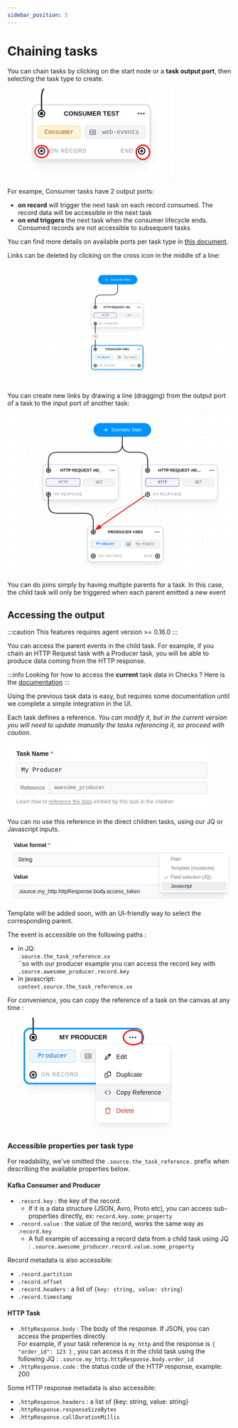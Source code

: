 ```yaml
---
sidebar_position: 5
---
```


# Chaining tasks

You can chain tasks by clicking on the start node or a **task output port**, then selecting the task type to create.&#x20;

![Consumers have 2 output ports](../../assets/output-ports.png)

For exampe, Consumer tasks have 2 output ports:

- **on record** will trigger the next task on each record consumed. The record data will be accessible in the next task
- **on end triggers** the next task when the consumer lifecycle ends. Consumed records are not accessible to subsequent tasks

You can find more details on available ports per task type in [this document](tasks/task-ports).

Links can be deleted by clicking on the cross icon in the middle of a line:

![Deleting a link](../../assets/delete-link.webp)

You can create new links by drawing a line (dragging) from the output port of a task to the input port of another task:

![You can join branches easily](../../assets/joining.png)

You can do joins simply by having multiple parents for a task. In this case, the child task will only be triggered when each parent emitted a new event

## Accessing the output

:::caution
This features requires agent version >= 0.16.0&#x20;
:::

You can access the parent events in the child task. For example, if you chain an HTTP Request task with a Producer task, you will be able to produce data coming from the HTTP response.

:::info
Looking for how to access the **current** task data in Checks ? Here is the [documentation](test-checks/accessing-kafka-message-data/)
:::

Using the previous task data is easy, but requires some documentation until we complete a simple integration in the UI.

Each task defines a reference. _You can modify it, but in the current version you will need to update manually the tasks referencing it, so proceed with caution._

![](../../assets/reference.png)

You can no use this reference in the direct children tasks, using our JQ or Javascript inputs.

![](../../assets/custom-input-access.png)

Template will be added soon, with an UI-friendly way to select the corresponding parent.

The event is accessible on the following paths :&#x20;

- in JQ: \
  `.source.the_task_reference.xx` \
  ``so with our producer example you can access the record key with `.source.awesome_producer.record.key`&#x20;
- in javascript: \
  `context.source.the_task_reference.xx`

For convenience, you can copy the reference of a task on the canvas at any time :&#x20;

![You can copy the a node reference directly from the canvas](<../../assets/copy-ref (1).png>)

### Accessible properties per task type &#x20;

For readability, we've omitted the `.source.the_task_reference.` prefix when describing the available properties below.

#### Kafka Consumer and Producer&#x20;

- `.record.key` : the key of the record.&#x20;
  - If it is a data structure (JSON, Avro, Proto etc), you can access sub-properties directly, ex: `record.key.some_property`
- `.record.value` : the value of the record, works the same way as .`record.key`
  - A full example of accessing a record data from a child task using JQ : `.source.awesome_producer.record.value.some_property`

Record metadata is also accessible:&#x20;

- `.record.partition`
- `.record.offset`
- `.record.headers` : a list of `{key: string, value: string}`
- `.record.timestamp`

#### HTTP Task

- `.httpResponse.body` : The body of the response. If JSON, you can access the properties directly.\
  For example, if your task reference is `my_http` and the response is `{ "order_id": 123 }` , you can access it in the child task using the following JQ : `.source.my_http.httpResponse.body.order_id`&#x20;
- `.httpResponse.code` : the status code of the HTTP response, example: 200

Some HTTP response metadata is also accessible:&#x20;

- `.httpResponse.headers` : a list of {key: string, value: string}
- `.httpResponse.responseSizeBytes`
- `.httpResponse.callDurationMillis`
